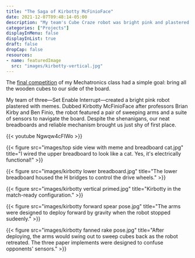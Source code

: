 ```yaml
---
title: "The Saga of Kirbotty McFinioFace"
date: 2021-12-07T09:48:14-05:00
description: "My team's Cube Craze robot was bright pink and plastered with memes, but the neat breadboards and reliable mechanisms brought us to the podium."
categories: ["Projects"]
displayInMenu: false
displayInList: true
draft: false
dropCap: false
resources:
- name: featuredImage
  src: "images/kirbotty-vertical.jpg"
---
```


The [final competition](https://news.cornell.edu/stories/2021/12/students-best-corporate-sponsor-robot-contest) of my Mechatronics class had a simple goal: bring all the wooden cubes to our side of the board.

My team of three—Set Enable Interrupt—created a bright pink robot plastered with memes. Dubbed Kirbotty McFinioFace after professors Brian Kirby and Ben Finio, the robot featured a pair of sweeping arms and a suite of sensors to navigate the board. Despite the shenanigans, our neat breadboards and reliable mechanism brought us just shy of first place.

{{< youtube Ngwqw4cFlWo >}}

{{< figure src="images/top side view with meme and breadboard cat.jpg" title="I wired the upper breadboard to look like a cat. Yes, it's electrically functional!" >}}

{{< figure src="images/kirbotty lower breadboard.jpg" title="The lower breadboard housed the H bridges to control the drive wheels." >}}

{{< figure src="images/kirbotty vertical primed.jpg" title="Kirbotty in the match-ready configuration." >}}

{{< figure src="images/kirbotty forward spear pose.jpg" title="The arms were designed to deploy forward by gravity when the robot stopped sudeenly." >}}

{{< figure src="images/kirbotty fanned rake pose.jpg" title="After deploying, the arms would swing out to sweep cubes back as the robot retreated. The three paper implements were designed to confuse opponents' sensors." >}}
